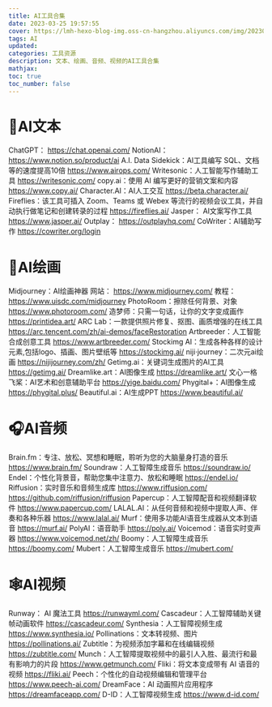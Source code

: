 ```yaml
---
title: AI工具合集
date: 2023-03-25 19:57:55
cover: https://lmh-hexo-blog-img.oss-cn-hangzhou.aliyuncs.com/img/202303251923677.jpeg
tags: AI
updated:
categories: 工具资源
description: 文本、绘画、音频、视频的AI工具合集
mathjax:
toc: true
toc_number: false
---
```


# 📙AI文本

ChatGPT： https://chat.openai.com/
NotionAI： https://www.notion.so/product/ai
A.I. Data Sidekick：AI工具编写 SQL、文档等的速度提高10倍
https://www.airops.com/
Writesonic：人工智能写作辅助工具
https://writesonic.com/
copy.ai：使用 AI 编写更好的营销文案和内容
https://www.copy.ai/
Character.AI：AI人工交互
https://beta.character.ai/
Fireflies：该工具可插入 Zoom、Teams 或 Webex 等流行的视频会议工具，并自动执行做笔记和创建转录的过程
https://fireflies.ai/
Jasper： AI文案写作工具
https://www.jasper.ai/
Outplay： https://outplayhq.com/
CoWriter：AI辅助写作
https://cowriter.org/login



# 🎨AI绘画

Midjourney：AI绘画神器
网站： https://www.midjourney.com/
教程： https://www.uisdc.com/midjourney
PhotoRoom：擦除任何背景、对象
https://www.photoroom.com/
造梦师：只需一句话，让你的文字变成画作
https://printidea.art/
ARC Lab：一款提供照片修复、抠图、画质增强的在线工具
https://arc.tencent.com/zh/ai-demos/faceRestoration
Artbreeder：人工智能合成创意工具
https://www.artbreeder.com/
Stockimg AI：生成各种各样的设计元素,包括logo、插画、图片壁纸等
https://stockimg.ai/
niji·journey：二次元ai绘画
https://nijijourney.com/zh/
Getimg.ai：关键词生成图片的AI工具
https://getimg.ai/
Dreamlike.art：AI图像生成
https://dreamlike.art/
文心一格 飞桨：AI艺术和创意辅助平台
https://yige.baidu.com/
Phygital+：AI图像生成
https://phygital.plus/
Beautiful.ai：AI生成PPT
https://www.beautiful.ai/



# 🎧AI音频

Brain.fm：专注、放松、冥想和睡眠，聆听为您的大脑量身打造的音乐
https://www.brain.fm/
Soundraw：人工智障生成音乐
https://soundraw.io/
Endel：个性化背景音，帮助您集中注意力、放松和睡眠
https://endel.io/
Riffusion：实时音乐和音频生成库
https://www.riffusion.com/
https://github.com/riffusion/riffusion
Papercup：人工智障配音和视频翻译软件
https://www.papercup.com/
LALAL.AI：从任何音频和视频中提取人声、伴奏和各种乐器
https://www.lalal.ai/
Murf：使用多功能AI语音生成器从文本到语音
https://murf.ai/
PolyAI：语音助手
https://poly.ai/
Voicemod：语音实时变声器
https://www.voicemod.net/zh/
Boomy：人工智障生成音乐
https://boomy.com/
Mubert：人工智障生成音乐
https://mubert.com/



# 🕸AI视频

Runway： AI 魔法工具
https://runwayml.com/
Cascadeur：人工智障辅助关键帧动画软件
https://cascadeur.com/
Synthesia：人工智障视频生成
https://www.synthesia.io/
Pollinations：文本转视频、图片
https://pollinations.ai/
Zubtitle：为视频添加字幕和在线编辑视频
https://zubtitle.com/
Munch：人工智障提取视频中的最引人入胜、最流行和最有影响力的片段
https://www.getmunch.com/
Fliki：将文本变成带有 AI 语音的视频
https://fliki.ai/
Peech：个性化的自动视频编辑和管理平台
https://www.peech-ai.com/
DreamFace：AI 动画照片应用程序
https://dreamfaceapp.com/
D-ID：人工智障视频生成
https://www.d-id.com/